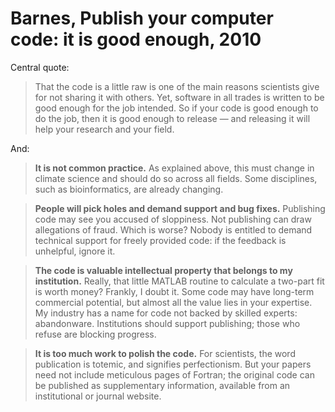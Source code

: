 # Barnes, Publish your computer code: it is good enough, 2010

Central quote:

> That the code is a little raw is one of the main reasons scientists give for
> not sharing it with others. Yet, software in all trades is written to be good
> enough for the job intended. So if your code is good enough to do the job,
> then it is good enough to release — and releasing it will help your research
> and your field.

And:

> **It is not common practice.** As explained above, this must change in climate science and should do so across all fields. Some disciplines, such as bioinformatics, are already changing.

> **People will pick holes and demand support and bug fixes.** Publishing code may see you accused of sloppiness. Not publishing can draw allegations of fraud. Which is worse? Nobody is entitled to demand technical support for freely provided code: if the feedback is unhelpful, ignore it.

> **The code is valuable intellectual property that belongs to my institution.** Really, that little MATLAB routine to calculate a two-part fit is worth money? Frankly, I doubt it. Some code may have long-term commercial potential, but almost all the value lies in your expertise. My industry has a name for code not backed by skilled experts: abandonware. Institutions should support publishing; those who refuse are blocking progress.

> **It is too much work to polish the code.** For scientists, the word publication is totemic, and signifies perfectionism. But your papers need not include meticulous pages of Fortran; the original code can be published as supplementary information, available from an institutional or journal website.

[Barnes2010]: https://www.nature.com/news/2010/101013/full/467753a.html
